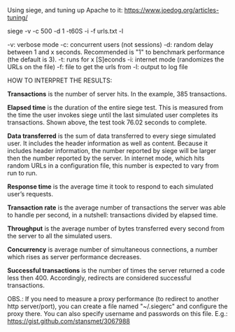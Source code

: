 Using siege, and tuning up Apache to it: https://www.joedog.org/articles-tuning/

siege -v -c 500 -d 1 -t60S -i -f urls.txt -l

-v: verbose mode
-c: concurrent users (not sessions)
-d: random delay between 1 and x seconds. Recommended is "1" to benchmark performance (the default is 3). 
-t: runs for x [S]econds
-i: internet mode (randomizes the URLs on the file) 
-f: file to get the urls from
-l: output to log file

HOW TO INTERPRET THE RESULTS: 

**Transactions** is the number of server hits. In the example, 385 transactions.

**Elapsed time** is the duration of the entire siege test. This is measured from the time the user invokes siege until the last simulated user completes its transactions. Shown above, the test took 76.02 seconds to complete.

**Data transferred** is the sum of data transferred to every siege simulated user. It includes the header information as well as content. Because it includes header information, the number reported by siege will be larger then the number reported by the server. In internet mode, which hits random URLs in a configuration file, this number is expected to vary from run to run.

**Response time** is the average time it took to respond to each simulated user’s requests.

**Transaction rate** is the average number of transactions the server was able to handle per second, in a nutshell: transactions divided by elapsed time.

**Throughput** is the average number of bytes transferred every second from the server to all the simulated users.

**Concurrency** is average number of simultaneous connections, a number which rises as server performance decreases.

**Successful transactions** is the number of times the server returned a code less then 400. Accordingly, redirects are considered successful transactions.

OBS.: If you need to measure a proxy performance (to redirect to another http server/port), you can create a file named "~/.siegerc" and configure the proxy there. You can also specify username and passwords on this file. E.g.: https://gist.github.com/stansmet/3067988


